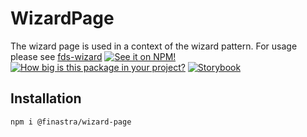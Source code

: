# WizardPage

The wizard page is used in a context of the wizard pattern. For usage please see [fds-wizard](https://finastra.github.io/finastra-design-system/?path=/story/patterns-wizard--default)
[![See it on NPM!](https://img.shields.io/npm/v/@finastra/wizard-page?style=for-the-badge)](https://www.npmjs.com/package/@finastra/wizard-page)
[![How big is this package in your project?](https://img.shields.io/bundlephobia/minzip/@finastra/wizard-page?style=for-the-badge)](https://bundlephobia.com/result?p=@finastra/wizard-page')
[![Storybook](https://shields.io/badge/-Play%20with%20this%20web%20component-2a0481?logo=storybook&style=for-the-badge)](https://finastra.github.io/finastra-design-system/?path=/story/components-wizard-page--default)

## Installation

```
npm i @finastra/wizard-page
```
